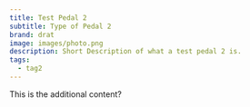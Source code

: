 ```yaml
---
title: Test Pedal 2
subtitle: Type of Pedal 2
brand: drat
image: images/photo.png
description: Short Description of what a test pedal 2 is.
tags:
  - tag2
---
```


This is the additional content?